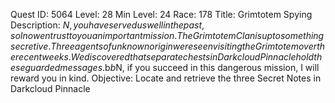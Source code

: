 Quest ID: 5064
Level: 28
Min Level: 24
Race: 178
Title: Grimtotem Spying
Description: $N, you have served us well in the past, so I now entrust to you an important mission. The Grimtotem Clan is up to something secretive. Three agents of unknown origin were seen visiting the Grimtotem over the recent weeks. We discovered that separate chests in Darkcloud Pinnacle hold these guarded messages.$b$b$N, if you succeed in this dangerous mission, I will reward you in kind.
Objective: Locate and retrieve the three Secret Notes in Darkcloud Pinnacle

